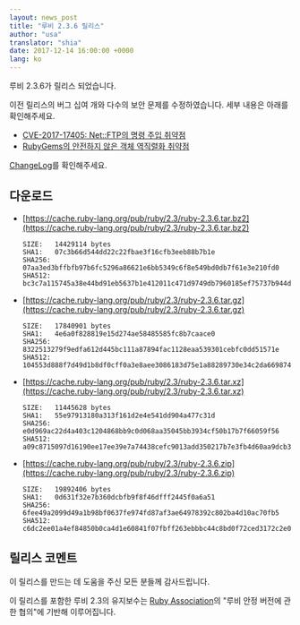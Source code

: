 ```yaml
---
layout: news_post
title: "루비 2.3.6 릴리스"
author: "usa"
translator: "shia"
date: 2017-12-14 16:00:00 +0000
lang: ko
---
```


루비 2.3.6가 릴리스 되었습니다.

이전 릴리스의 버그 십여 개와 다수의 보안 문제를 수정하였습니다.
세부 내용은 아래를 확인해주세요.

* [CVE-2017-17405: Net::FTP의 명령 주입 취약점](/ko/news/2017/12/14/net-ftp-command-injection-cve-2017-17405/)
* [RubyGems의 안전하지 않은 객체 역직렬화 취약점](http://blog.rubygems.org/2017/10/09/unsafe-object-deserialization-vulnerability.html)

[ChangeLog](http://svn.ruby-lang.org/repos/ruby/tags/v2_3_6/ChangeLog)를 확인해주세요.

## 다운로드

* [https://cache.ruby-lang.org/pub/ruby/2.3/ruby-2.3.6.tar.bz2](https://cache.ruby-lang.org/pub/ruby/2.3/ruby-2.3.6.tar.bz2)

      SIZE:   14429114 bytes
      SHA1:   07c3b66d544dd22c22fbae3f16cfb3eeb88b7b1e
      SHA256: 07aa3ed3bffbfb97b6fc5296a86621e6bb5349c6f8e549bd0db7f61e3e210fd0
      SHA512: bc3c7a115745a38e44bd91eb5637b1e412011c471d9749db7960185ef75737b944dd0e524f22432809649952ca7d93f46d458990e9cd2b0db5ca8abf4bc8ea99

* [https://cache.ruby-lang.org/pub/ruby/2.3/ruby-2.3.6.tar.gz](https://cache.ruby-lang.org/pub/ruby/2.3/ruby-2.3.6.tar.gz)

      SIZE:   17840901 bytes
      SHA1:   4e6a0f828819e15d274ae58485585fc8b7caace0
      SHA256: 8322513279f9edfa612d445bc111a87894fac1128eaa539301cebfc0dd51571e
      SHA512: 104553d888f7d49d1b8df0cff0a3e8aee3086183d75e1a88289730e34c2da669874d7abe83e84bf1b3be9a3337a34f19ea9f9dcfbf1f7fc1136bb8f922776ea4

* [https://cache.ruby-lang.org/pub/ruby/2.3/ruby-2.3.6.tar.xz](https://cache.ruby-lang.org/pub/ruby/2.3/ruby-2.3.6.tar.xz)

      SIZE:   11445628 bytes
      SHA1:   55e97913180a313f161d2e4e541dd904a477c31d
      SHA256: e0d969ac22d4a403c1204868bb9c0d068aa35045bb3934cf50b17b7f66059f56
      SHA512: a09c8715097d16190ee17ee39e7a74438cefc9013add350217b7e3fb4d60aa9dcb30595adf832b0d67a5c45b1fe9d4effb767c995af2759420859f8d763c693a

* [https://cache.ruby-lang.org/pub/ruby/2.3/ruby-2.3.6.zip](https://cache.ruby-lang.org/pub/ruby/2.3/ruby-2.3.6.zip)

      SIZE:   19892406 bytes
      SHA1:   0d631f32e7b360dcbfb9f8f46dfff2445f0a6a51
      SHA256: 6fee49a2099d49a1b98bf0637fe974fd87af3ae64978392c802ba4d10ac70fb5
      SHA512: c6dc2ee01a4ef84850b0ca4d1e60841f07fbff263ebbbc44c8bd0f72ced3172c2e0b9c883496bfc4f5a42f4827a061f8f479d05bda5f693a274c451914e0b03e

## 릴리스 코멘트

이 릴리스를 만드는 데 도움을 주신 모든 분들께 감사드립니다.

이 릴리스를 포함한 루비 2.3의 유지보수는 [Ruby Association](http://www.ruby.or.jp/)의 "루비 안정 버전에 관한 협의"에 기반해 이루어집니다.
